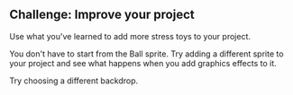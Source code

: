 ## Challenge: Improve your project

Use what you've learned to add more stress toys to your project. 

You don't have to start from the Ball sprite. Try adding a different sprite to your project and see what happens when you add graphics effects to it. 

Try choosing a different backdrop.

